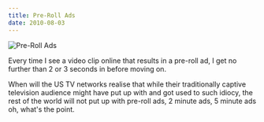 ```yaml
---
title: Pre-Roll Ads
date: 2010-08-03
---
```


![Pre-Roll Ads](https://source.unsplash.com/03UCoidYvXw/1600x900)

Every time I see a video clip online that results in a pre-roll ad, I get no further than 2 or 3 seconds in before moving on.

When will the US TV networks realise that while their traditionally captive television audience might have put up with and got used to such idiocy, the rest of the world will not put up with pre-roll ads, 2 minute ads, 5 minute ads oh, what's the point.
